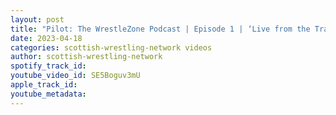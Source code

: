 ```yaml
---
layout: post
title: "Pilot: The WrestleZone Podcast | Episode 1 | ‘Live from the Training Academy’ (22 Apr 2023) Preview"
date: 2023-04-18
categories: scottish-wrestling-network videos
author: scottish-wrestling-network
spotify_track_id: 
youtube_video_id: SE5Boguv3mU
apple_track_id: 
youtube_metadata: 
---
```

